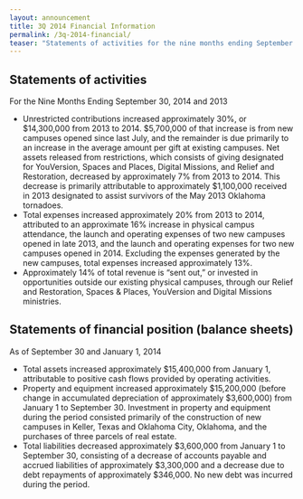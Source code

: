 ```yaml
---
layout: announcement
title: 3Q 2014 Financial Information
permalink: /3q-2014-financial/
teaser: "Statements of activities for the nine months ending September 30, 2014 & 2013. Balance sheets are included."
---
```


## Statements of activities
For the Nine Months Ending September 30, 2014 and 2013

* Unrestricted contributions increased approximately 30%, or $14,300,000 from 2013 to 2014. $5,700,000 of that increase is from new campuses opened since last July, and the remainder is due primarily to an increase in the average amount per gift at existing campuses. Net assets released from restrictions, which consists of giving designated for YouVersion, Spaces and Places, Digital Missions, and Relief and Restoration, decreased by approximately 7% from 2013 to 2014. This decrease is primarily attributable to approximately $1,100,000 received in 2013 designated to assist survivors of the May 2013 Oklahoma tornadoes.
* Total expenses increased approximately 20% from 2013 to 2014, attributed to an approximate 16% increase in physical campus attendance, the launch and operating expenses of two new campuses opened in late 2013, and the launch and operating expenses for two new campuses opened in 2014. Excluding the expenses generated by the new campuses, total expenses increased approximately 13%.
* Approximately 14% of total revenue is “sent out,” or invested in opportunities outside our existing physical campuses, through our Relief and Restoration, Spaces & Places, YouVersion and Digital Missions ministries.

## Statements of financial position (balance sheets)
As of September 30 and January 1, 2014

* Total assets increased approximately $15,400,000 from January 1, attributable to positive cash flows provided by operating activities.
* Property and equipment increased approximately $15,200,000 (before change in accumulated depreciation of approximately $3,600,000) from January 1 to September 30. Investment in property and equipment during the period consisted primarily of the construction of new campuses in Keller, Texas and Oklahoma City, Oklahoma, and the purchases of three parcels of real estate.
* Total liabilities decreased approximately $3,600,000 from January 1 to September 30, consisting of a decrease of accounts payable and accrued liabilities of approximately $3,300,000 and a decrease due to debt repayments of approximately $346,000. No new debt was incurred during the period.
